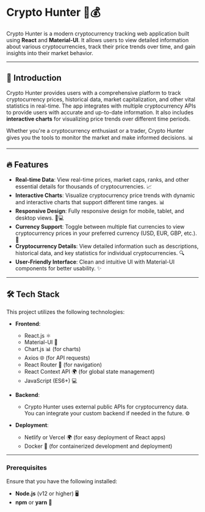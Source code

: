 # Crypto Hunter 🚀💰

Crypto Hunter is a modern cryptocurrency tracking web application built using **React** and **Material-UI**. It allows users to view detailed information about various cryptocurrencies, track their price trends over time, and gain insights into their market behavior.

---

## 🌟 Introduction

Crypto Hunter provides users with a comprehensive platform to track cryptocurrency prices, historical data, market capitalization, and other vital statistics in real-time. The app integrates with multiple cryptocurrency APIs to provide users with accurate and up-to-date information. It also includes **interactive charts** for visualizing price trends over different time periods.

Whether you're a cryptocurrency enthusiast or a trader, Crypto Hunter gives you the tools to monitor the market and make informed decisions. 📊

---

## 🔥 Features

- **Real-time Data**: View real-time prices, market caps, ranks, and other essential details for thousands of cryptocurrencies. 📈
- **Interactive Charts**: Visualize cryptocurrency price trends with dynamic and interactive charts that support different time ranges. 📊
- **Responsive Design**: Fully responsive design for mobile, tablet, and desktop views. 📱💻
- **Currency Support**: Toggle between multiple fiat currencies to view cryptocurrency prices in your preferred currency (USD, EUR, GBP, etc.). 💱
- **Cryptocurrency Details**: View detailed information such as descriptions, historical data, and key statistics for individual cryptocurrencies. 🔍
- **User-Friendly Interface**: Clean and intuitive UI with Material-UI components for better usability. ✨

---

## 🛠️ Tech Stack

This project utilizes the following technologies:

- **Frontend**: 
  - React.js ⚛️
  - Material-UI 🎨
  - Chart.js 📊 (for charts)
  - Axios 🌐 (for API requests)
  - React Router 🔗 (for navigation)
  - React Context API 🌍 (for global state management)
  - JavaScript (ES6+) 💻

- **Backend**: 
  - Crypto Hunter uses external public APIs for cryptocurrency data. You can integrate your custom backend if needed in the future. ⚙️

- **Deployment**: 
  - Netlify or Vercel 🌍 (for easy deployment of React apps)
  - Docker 🐳 (for containerized development and deployment)

---


### Prerequisites

Ensure that you have the following installed:

- **Node.js** (v12 or higher) 🖥️
- **npm** or **yarn** 💬

